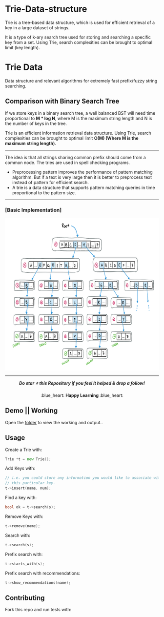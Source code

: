 # Trie-Data-structure
Trie is a tree-based data structure, which is used for efficient retrieval of a key in a large dataset of strings.

It is a type of k-ary search tree used for storing and searching a specific key from a set. Using Trie, search complexities can be brought to optimal limit (key length).

# Trie Data
Data structure and relevant algorithms for extremely fast prefix/fuzzy string searching.



## Comparison with Binary Search Tree
If we store keys in a binary search tree, a well balanced BST will need time proportional to **M * log N**, where M is the maximum string length and N is the number of keys in the tree.

Trie is an efficient information retrieval data structure. Using Trie, search complexities can be brought to optimal limit **O(M) (Where M is the maximum string length)**.
<hr>

The idea is that all strings sharing common prefix should come from a common node. The tries are used in spell checking programs.

- Preprocessing pattern improves the performance of pattern matching algorithm. But if a text is very large then it is better to preprocess text instead of pattern for efficient search.
- A trie is a data structure that supports pattern matching queries in time proportional to the pattern size.

<hr>

### [Basic Implementation]
<img src="https://github.com/shinchancode/Trie-Data-structure/blob/main/example.png" height="500" />
<hr>

<p align ="middle">
<b align ="middle"><i>Do star ⭐ this Repository if you feel it helped & drop a follow!</b></i><br><br>
:blue_heart: <b> Happy Learning </b> :blue_heart:
<br></p>

## Demo || Working
 
Open the [folder](https://github.com/shinchancode/Trie-Data-structure/blob/main/Output) to view the working and output..

## Usage

Create a Trie with:

```Go
Trie *t = new Trie();
```

Add Keys with:

```Go
// i.e. you could store any information you would like to associate with
// this particular key.
t->insert(name, num);
```

Find a key with:

```Go
bool ok = t->search(s);
```

Remove Keys with:

```Go
t->remove(name);
```

Search with:

```Go
t->search(s);
```

Prefix search with:

```Go
t->starts_with(s);
```

Prefix search with recommendations:
```Go
t->show_recommendations(name);
```


## Contributing
Fork this repo and run tests with:

##



<br />

[website]: https://shinchancode.github.io/3d-react-portfolio/
[twitter]: https://twitter.com/CodeShinchan
[instagram]: https://www.instagram.com/aarti.rathiii
[linkedin]: https://www.linkedin.com/in/aarti-rathi-a6031814b/
